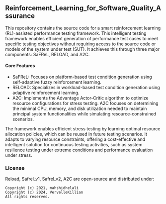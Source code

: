 ## Reinforcement_Learning_for_Software_Quality_Assurance
This repository contains the source code for a smart reinforcement learning (RL)-assisted performance testing framework. This intelligent testing framework enables efficient generation of performance test cases to meet specific testing objectives without requiring access to the source code or models of the system under test (SUT). It achieves this through three major components: SaFReL, RELOAD, and A2C.

#### Core Features
* SaFReL: Focuses on platform-based test condition generation using self-adaptive fuzzy reinforcement learning.
* RELOAD: Specializes in workload-based test condition generation using adaptive reinforcement learning.
* A2C: Implements the Advantage Actor-Critic algorithm to optimize resource configurations for stress testing. A2C focuses on determining the minimal CPU, memory, and disk utilization needed to maintain principal system functionalities while simulating resource-constrained scenarios. 

The framework enables efficient stress testing by learning optimal resource allocation policies, which can be reused in future testing scenarios. It adapts to varying resource constraints, offering a cost-effective and intelligent solution for continuous testing activities, such as system resilience testing under extreme conditions and performance evaluation under stress.

### License
Reload, Safrel_v1, Safrel_v2, A2C are open-source and distributed under:  
```
Copyright (c) 2021, mahshidhelali
Copyright (c) 2024, VervelleKillian
All rights reserved.
```

